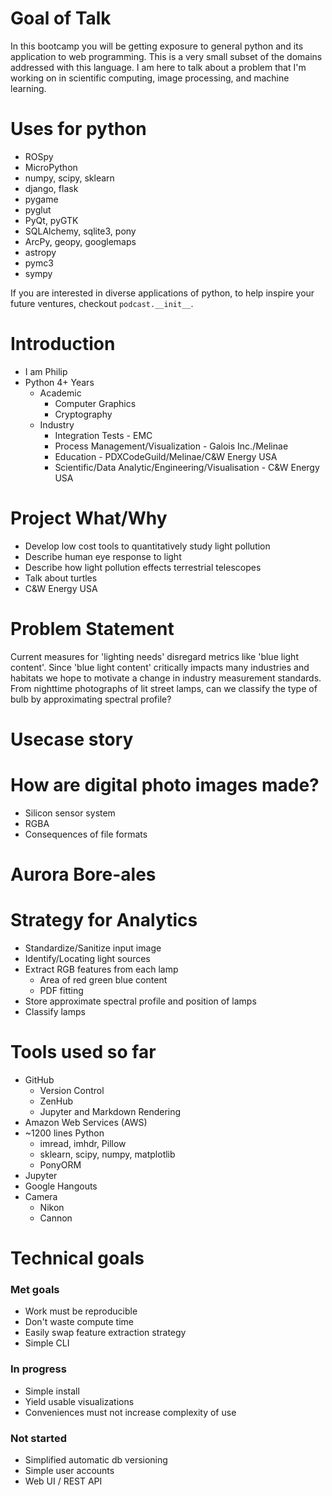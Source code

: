 # Goal of Talk
In this bootcamp you will be getting exposure to general python and its application to web programming. This is a very small subset of the domains addressed with this language. I am here to talk about a problem that I'm working on in scientific computing, image processing, and machine learning.

# Uses for python
- ROSpy
- MicroPython
- numpy, scipy, sklearn
- django, flask
- pygame
- pyglut
- PyQt, pyGTK
- SQLAlchemy, sqlite3, pony
- ArcPy, geopy, googlemaps
- astropy
- pymc3
- sympy

If you are interested in diverse applications of python, to help inspire your future ventures, checkout `podcast.__init__`.

# Introduction
- I am Philip
- Python 4+ Years
  - Academic
    - Computer Graphics
    - Cryptography
  - Industry
    - Integration Tests - EMC
    - Process Management/Visualization - Galois Inc./Melinae
    - Education - PDXCodeGuild/Melinae/C&W Energy USA
    - Scientific/Data Analytic/Engineering/Visualisation - C&W Energy USA

# Project What/Why
- Develop low cost tools to quantitatively study light pollution
- Describe human eye response to light
- Describe how light pollution effects terrestrial telescopes
- Talk about turtles
- C&W Energy USA

# Problem Statement
Current measures for 'lighting needs' disregard metrics like 'blue light content'. Since 'blue light content' critically impacts many industries and habitats we hope to motivate a change in industry measurement standards. From nighttime photographs of lit street lamps, can we classify the type of bulb by approximating spectral profile?

# Usecase story

# How are digital photo images made?
- Silicon sensor system
- RGBA
- Consequences of file formats

# Aurora Bore-ales

# Strategy for Analytics
- Standardize/Sanitize input image
- Identify/Locating light sources
- Extract RGB features from each lamp
  - Area of red green blue content
  - PDF fitting
- Store approximate spectral profile and position of lamps
- Classify lamps

# Tools used so far
- GitHub
  - Version Control
  - ZenHub
  - Jupyter and Markdown Rendering
- Amazon Web Services (AWS)
- ~1200 lines Python
  - imread, imhdr, Pillow
  - sklearn, scipy, numpy, matplotlib
  - PonyORM
- Jupyter
- Google Hangouts
- Camera
  - Nikon
  - Cannon

# Technical goals
### Met goals
- Work must be reproducible
- Don't waste compute time
- Easily swap feature extraction strategy
- Simple CLI

### In progress
- Simple install
- Yield usable visualizations
- Conveniences must not increase complexity of use

### Not started
- Simplified automatic db versioning
- Simple user accounts
- Web UI / REST API
